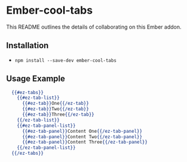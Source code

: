 # Ember-cool-tabs

This README outlines the details of collaborating on this Ember addon.

## Installation

* `npm install --save-dev ember-cool-tabs`

## Usage Example

```handlebars
  {{#ez-tabs}}
    {{#ez-tab-list}}
      {{#ez-tab}}One{{/ez-tab}}
      {{#ez-tab}}Two{{/ez-tab}}
      {{#ez-tab}}Three{{/ez-tab}}
    {{/ez-tab-list}}
    {{#ez-tab-panel-list}}
      {{#ez-tab-panel}}Content One{{/ez-tab-panel}}
      {{#ez-tab-panel}}Content Two{{/ez-tab-panel}}
      {{#ez-tab-panel}}Content Three{{/ez-tab-panel}}
    {{/ez-tab-panel-list}}
  {{/ez-tabs}}
```
